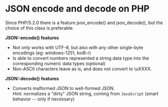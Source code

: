 # JSON encode and decode on PHP #

Since PHP/5.2.0 there is a feature json\_encode() and json\_decode(),
but the choice of this class is preferable.

**JSON::encode() features**
  * Not only works with UTF-8, but also with any other single-byte encodings (eg: windows-1251, koi8-r)
  * Is able to convert numbers represented a string data type into the corresponding numeric data types (optional)
  * Non-ASCII characters leave as is, and does not convert to \uXXXX.

**JSON::decode() features**
  * Converts malformed JSON to well-formed JSON.<br>Hint: normalizes a "dirty" JSON string, coming from <code>JavaScript</code> (smart behavior -- only if necessary)